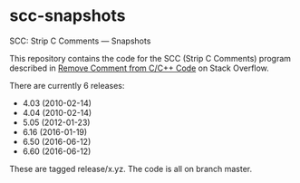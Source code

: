 # scc-snapshots
SCC: Strip C Comments — Snapshots

This repository contains the code for the SCC (Strip C Comments) program described in
[Remove Comment from C/C++ Code](http://stackoverflow.com/questions/2394017/) on Stack Overflow.

There are currently 6 releases:
* 4.03 (2010-02-14)
* 4.04 (2010-02-14)
* 5.05 (2012-01-23)
* 6.16 (2016-01-19)
* 6.50 (2016-06-12)
* 6.60 (2016-06-12)

These are tagged release/x.yz.  The code is all on branch master.
